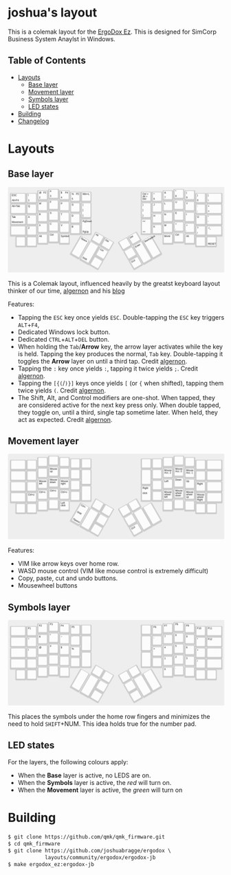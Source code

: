 <!-- -*- mode: markdown; fill-column: 8192 -*- -->

joshua's layout
======================

This is a colemak layout for the [ErgoDox Ez][ergodox-ez]. This is designed for SimCorp Business System Anaylst in Windows.

[ergodox-ez]: https://ergodox-ez.com/

## Table of Contents

* [Layouts](#layouts)
    - [Base layer](#base-layer)
    - [Movement layer](#movement-layer)
    - [Symbols layer](#symbols-layer)
    - [LED states](#led-states)
* [Building](#building)
* [Changelog](https://github.com/joshuabragge/ergodox/blob/master/NEWS.md#readme)

# Layouts

## Base layer

[![Base layer](https://github.com/joshuabragge/ergodox/blob/master/images/base-layer.png)](http://www.keyboard-layout-editor.com/#/gists/28f7eb305fdbff943613e1dc7aa9e82b)

This is a Colemak layout, influenced heavily by the greatst keyboard layout thinker of our time, [algernon][algernon] and his [blog][blog]

[algernon]: https://github.com/algernon/ergodox-layout
[blog]: https://asylum.madhouse-project.org/blog/tags/ergodox/

Features:
* Tapping the `ESC` key once yields `ESC`. Double-tapping the `ESC` key triggers `ALT`+`F4`,
* Dedicated Windows lock button.
* Dedicated `CTRL`+`ALT`+`DEL` button.
* When holding the `Tab`/**Arrow** key, the arrow layer activates while the key is held. Tapping the key produces the normal, `Tab` key. Double-tapping it toggles the **Arrow** layer on until a third tap. Credit [algernon][algernon].
* Tapping the `:` key once yields `:`, tapping it twice yields `;`. Credit [algernon][algernon].
* Tapping the `[{(`/`)}]` keys once yields `[` (or `{` when shifted), tapping them twice yields `(`. Credit [algernon][algernon].
* The Shift, Alt, and Control modifiers are one-shot. When tapped, they are considered active for the next key press only. When double tapped, they toggle on, until a third, single tap sometime later. When held, they act as expected. Credit [algernon][algernon].

## Movement layer

[![Movement layer](https://github.com/joshuabragge/ergodox/blob/master/images/movement-layer.png)](http://www.keyboard-layout-editor.com/#/gists/45681a17453d235925b6028dd83bf12a)

Features:
* VIM like arrow keys over home row.
* WASD mouse control (VIM like mouse control is extremely difficult)
* Copy, paste, cut and undo buttons.
* Mousewheel buttons

## Symbols layer

[![Symbols layer](https://github.com/joshuabragge/ergodox/blob/master/images/symbols-pad.png)](http://www.keyboard-layout-editor.com/#/gists/401ef9a84369e47c57f9aedcf0a0d667)

This places the symbols under the home row fingers and minimizes the need to hold `SHIFT`+NUM. This idea holds true for the number pad.

## LED states

For the layers, the following colours apply:

* When the **Base** layer is active, no LEDS are on.
* When the **Symbols** layer is active, the *red* will turn on.
* When the **Movement** layer is active, the *green* will turn on

# Building

```
$ git clone https://github.com/qmk/qmk_firmware.git
$ cd qmk_firmware
$ git clone https://github.com/joshuabragge/ergodox \
            layouts/community/ergodox/ergodox-jb
$ make ergodox_ez:ergodox-jb
